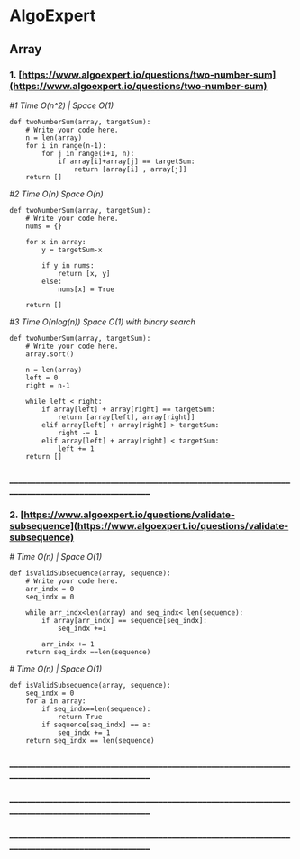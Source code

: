 # AlgoExpert
## Array
### 1. [https://www.algoexpert.io/questions/two-number-sum](https://www.algoexpert.io/questions/two-number-sum)


*#1 Time O(n^2)  | Space O(1)*
```
def twoNumberSum(array, targetSum):
    # Write your code here.
    n = len(array)
    for i in range(n-1):
        for j in range(i+1, n):
            if array[i]+array[j] == targetSum:
                return [array[i] , array[j]]
    return []
```


*#2 Time O(n) Space O(n)*
```
def twoNumberSum(array, targetSum):
    # Write your code here.
    nums = {}

    for x in array:
        y = targetSum-x

        if y in nums:
            return [x, y]
        else:
            nums[x] = True

    return []
```
*#3 Time O(nlog(n)) Space O(1) with binary search*
```
def twoNumberSum(array, targetSum):
    # Write your code here.
    array.sort()

    n = len(array)
    left = 0
    right = n-1

    while left < right:
        if array[left] + array[right] == targetSum:
            return [array[left], array[right]]
        elif array[left] + array[right] > targetSum:
            right -= 1 
        elif array[left] + array[right] < targetSum:
            left += 1 
    return []

```
### ________________________________________________________________________________________________
    

### 2. [https://www.algoexpert.io/questions/validate-subsequence](https://www.algoexpert.io/questions/validate-subsequence)

*# Time O(n) | Space O(1)*
```
def isValidSubsequence(array, sequence):
    # Write your code here.  
    arr_indx = 0
    seq_indx = 0

    while arr_indx<len(array) and seq_indx< len(sequence):
        if array[arr_indx] == sequence[seq_indx]:
            seq_indx +=1
        
        arr_indx += 1
    return seq_indx ==len(sequence)
```

*# Time O(n) | Space O(1)*
```
def isValidSubsequence(array, sequence):
    seq_indx = 0
    for a in array:
        if seq_indx==len(sequence):
            return True
        if sequence[seq_indx] == a:
            seq_indx += 1
    return seq_indx == len(sequence)
```


### ________________________________________________________________________________________________
### ________________________________________________________________________________________________
### ________________________________________________________________________________________________